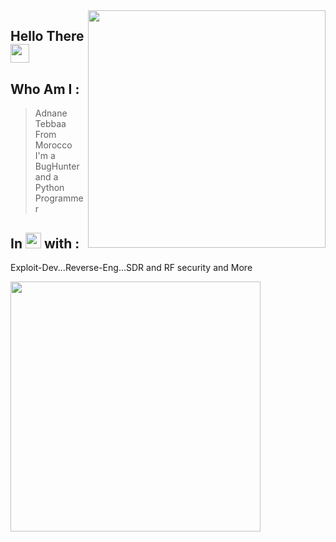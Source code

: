 <img align='right' src="https://github-readme-stats.vercel.app/api?username=adnane-x-tebbaa&show_icons=true&theme=dark" width="380">


## Hello There <img src="https://raw.githubusercontent.com/MartinHeinz/MartinHeinz/master/wave.gif" width="30px">
## Who Am I : 
> Adnane Tebbaa 
> From Morocco 
> I'm a BugHunter and a Python Programmer
## In <img src="https://thumbs.gfycat.com/DarlingBronzeHerring-size_restricted.gif" width="25px"> with : 
Exploit-Dev...Reverse-Eng...SDR and RF security and More 

<img src="https://i.pinimg.com/originals/3c/33/5d/3c335d4cc70ddbc0a043cf6906e5f94a.gif" width="400px">
